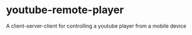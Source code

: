 youtube-remote-player
=====================

A client-server-client for controlling a youtube player from a mobile device
